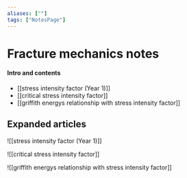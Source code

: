```yaml
---
aliases: [""]
tags: ["NotesPage"]
---
```


# Fracture mechanics notes

#### Intro and contents
- [[stress intensity factor (Year 1)]]
- [[critical stress intensity factor]]
- [[griffith energys relationship with stress intensity factor]]



## Expanded articles

![[stress intensity factor (Year 1)]]

![[critical stress intensity factor]]

![[griffith energys relationship with stress intensity factor]]
